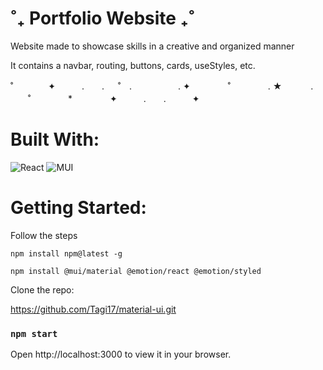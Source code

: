 # ˚₊ Portfolio Website ₊˚

Website made to showcase skills in a creative and organized manner 

It contains a navbar, routing, buttons, cards, useStyles, etc.

˚　　　　✦　　　.　　. 　 ˚　.　　　　　 . ✦　　　 　˚　　　　 . ★
　　　.   　　˚　　 　　*　　 　　✦　　　.　　.　　　✦

# Built With:

![React](https://img.shields.io/badge/react-%2320232a.svg?style=for-the-badge&logo=react&logoColor=%2361DAFB)
![MUI](https://img.shields.io/badge/MUI-%230081CB.svg?style=for-the-badge&logo=mui&logoColor=white)

# Getting Started:

Follow the steps

```npm install npm@latest -g```

```npm install @mui/material @emotion/react @emotion/styled```

Clone the repo:

https://github.com/Tagi17/material-ui.git 

### `npm start`

Open http://localhost:3000 to view it in your browser.

